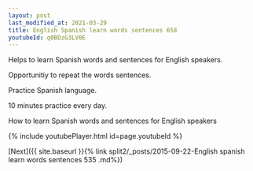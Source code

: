 ```yaml
---
layout: post
last_modified_at: 2021-03-29
title: English Spanish learn words sentences 658 
youtubeId: q0BDzG3LV0E
---
```

 
 
Helps to learn Spanish words and sentences for English speakers.

Opportunitiy to repeat the words sentences. 

Practice Spanish language. 
 
10 minutes practice every day. 
 
How to learn Spanish words and sentences for English speakers 
 
{% include youtubePlayer.html id=page.youtubeId %}
 
 
[Next]({{ site.baseurl }}{% link  split2/_posts/2015-09-22-English spanish learn words sentences 535 .md%})
 
